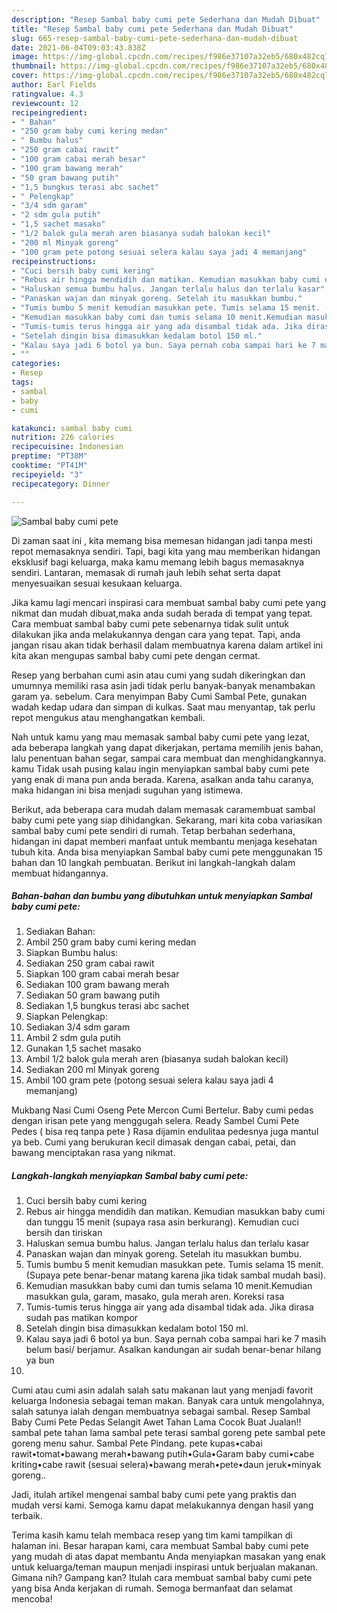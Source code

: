 ```yaml
---
description: "Resep Sambal baby cumi pete Sederhana dan Mudah Dibuat"
title: "Resep Sambal baby cumi pete Sederhana dan Mudah Dibuat"
slug: 665-resep-sambal-baby-cumi-pete-sederhana-dan-mudah-dibuat
date: 2021-06-04T09:03:43.838Z
image: https://img-global.cpcdn.com/recipes/f986e37107a32eb5/680x482cq70/sambal-baby-cumi-pete-foto-resep-utama.jpg
thumbnail: https://img-global.cpcdn.com/recipes/f986e37107a32eb5/680x482cq70/sambal-baby-cumi-pete-foto-resep-utama.jpg
cover: https://img-global.cpcdn.com/recipes/f986e37107a32eb5/680x482cq70/sambal-baby-cumi-pete-foto-resep-utama.jpg
author: Earl Fields
ratingvalue: 4.3
reviewcount: 12
recipeingredient:
- " Bahan"
- "250 gram baby cumi kering medan"
- " Bumbu halus"
- "250 gram cabai rawit"
- "100 gram cabai merah besar"
- "100 gram bawang merah"
- "50 gram bawang putih"
- "1,5 bungkus terasi abc sachet"
- " Pelengkap"
- "3/4 sdm garam"
- "2 sdm gula putih"
- "1,5 sachet masako"
- "1/2 balok gula merah aren biasanya sudah balokan kecil"
- "200 ml Minyak goreng"
- "100 gram pete potong sesuai selera kalau saya jadi 4 memanjang"
recipeinstructions:
- "Cuci bersih baby cumi kering"
- "Rebus air hingga mendidih dan matikan. Kemudian masukkan baby cumi dan tunggu 15 menit (supaya rasa asin berkurang). Kemudian cuci bersih dan tiriskan"
- "Haluskan semua bumbu halus. Jangan terlalu halus dan terlalu kasar"
- "Panaskan wajan dan minyak goreng. Setelah itu masukkan bumbu."
- "Tumis bumbu 5 menit kemudian masukkan pete. Tumis selama 15 menit. (Supaya pete benar-benar matang karena jika tidak sambal mudah basi)."
- "Kemudian masukkan baby cumi dan tumis selama 10 menit.Kemudian masukkan gula, garam, masako, gula merah aren. Koreksi rasa"
- "Tumis-tumis terus hingga air yang ada disambal tidak ada. Jika dirasa sudah pas matikan kompor"
- "Setelah dingin bisa dimasukkan kedalam botol 150 ml."
- "Kalau saya jadi 6 botol ya bun. Saya pernah coba sampai hari ke 7 masih belum basi/ berjamur. Asalkan kandungan air sudah benar-benar hilang ya bun"
- ""
categories:
- Resep
tags:
- sambal
- baby
- cumi

katakunci: sambal baby cumi 
nutrition: 226 calories
recipecuisine: Indonesian
preptime: "PT38M"
cooktime: "PT41M"
recipeyield: "3"
recipecategory: Dinner

---
```



![Sambal baby cumi pete](https://img-global.cpcdn.com/recipes/f986e37107a32eb5/680x482cq70/sambal-baby-cumi-pete-foto-resep-utama.jpg)

Di zaman  saat ini , kita memang bisa memesan hidangan jadi tanpa mesti repot memasaknya sendiri. Tapi, bagi kita yang mau memberikan hidangan eksklusif bagi keluarga, maka kamu memang lebih bagus memasaknya sendiri. Lantaran, memasak di rumah jauh lebih sehat serta dapat menyesuaikan sesuai kesukaan keluarga.

Jika kamu lagi mencari inspirasi cara membuat sambal baby cumi pete yang nikmat dan mudah dibuat,maka anda sudah berada di tempat yang tepat. Cara membuat sambal baby cumi pete  sebenarnya tidak sulit untuk dilakukan jika anda melakukannya dengan cara yang tepat. Tapi, anda jangan risau akan tidak berhasil dalam membuatnya 
karena dalam artikel ini kita akan mengupas sambal baby cumi pete dengan cermat.  

Resep yang berbahan cumi asin atau cumi yang sudah dikeringkan dan umumnya memiliki rasa asin jadi tidak perlu banyak-banyak menambakan garam ya. sebelum. Cara menyimpan Baby Cumi Sambal Pete, gunakan wadah kedap udara dan simpan di kulkas. Saat mau menyantap, tak perlu repot mengukus atau menghangatkan kembali.

Nah untuk kamu yang mau memasak sambal baby cumi pete yang lezat, ada beberapa langkah yang dapat dikerjakan, pertama memilih jenis bahan, lalu penentuan bahan segar, sampai cara membuat dan menghidangkannya. kamu Tidak usah pusing kalau ingin menyiapkan sambal baby cumi pete yang enak di mana pun anda berada. Karena, asalkan anda  tahu caranya, maka hidangan ini bisa menjadi suguhan yang istimewa.

Berikut, ada beberapa cara mudah dalam memasak caramembuat sambal baby cumi pete yang siap dihidangkan. Sekarang, mari kita coba variasikan sambal baby cumi pete sendiri di rumah. Tetap berbahan sederhana, hidangan ini dapat memberi manfaat untuk membantu menjaga kesehatan tubuh kita. Anda bisa menyiapkan Sambal baby cumi pete menggunakan 15 bahan dan 10 langkah pembuatan. Berikut ini langkah-langkah dalam membuat hidangannya.

<!--inarticleads1-->

##### Bahan-bahan dan bumbu yang dibutuhkan untuk menyiapkan Sambal baby cumi pete:

1. Sediakan  Bahan:
1. Ambil 250 gram baby cumi kering medan
1. Siapkan  Bumbu halus:
1. Sediakan 250 gram cabai rawit
1. Siapkan 100 gram cabai merah besar
1. Sediakan 100 gram bawang merah
1. Sediakan 50 gram bawang putih
1. Sediakan 1,5 bungkus terasi abc sachet
1. Siapkan  Pelengkap:
1. Sediakan 3/4 sdm garam
1. Ambil 2 sdm gula putih
1. Gunakan 1,5 sachet masako
1. Ambil 1/2 balok gula merah aren (biasanya sudah balokan kecil)
1. Sediakan 200 ml Minyak goreng
1. Ambil 100 gram pete (potong sesuai selera kalau saya jadi 4 memanjang)


Mukbang Nasi Cumi Oseng Pete Mercon Cumi Bertelur. Baby cumi pedas dengan irisan pete yang menggugah selera. Ready Sambel Cumi Pete Pedes ( bisa req tanpa pete ) Rasa dijamin endulitaa pedesnya juga mantul ya beb. Cumi yang berukuran kecil dimasak dengan cabai, petai, dan bawang menciptakan rasa yang nikmat. 

<!--inarticleads2-->

##### Langkah-langkah menyiapkan Sambal baby cumi pete:

1. Cuci bersih baby cumi kering
1. Rebus air hingga mendidih dan matikan. Kemudian masukkan baby cumi dan tunggu 15 menit (supaya rasa asin berkurang). Kemudian cuci bersih dan tiriskan
1. Haluskan semua bumbu halus. Jangan terlalu halus dan terlalu kasar
1. Panaskan wajan dan minyak goreng. Setelah itu masukkan bumbu.
1. Tumis bumbu 5 menit kemudian masukkan pete. Tumis selama 15 menit. (Supaya pete benar-benar matang karena jika tidak sambal mudah basi).
1. Kemudian masukkan baby cumi dan tumis selama 10 menit.Kemudian masukkan gula, garam, masako, gula merah aren. Koreksi rasa
1. Tumis-tumis terus hingga air yang ada disambal tidak ada. Jika dirasa sudah pas matikan kompor
1. Setelah dingin bisa dimasukkan kedalam botol 150 ml.
1. Kalau saya jadi 6 botol ya bun. Saya pernah coba sampai hari ke 7 masih belum basi/ berjamur. Asalkan kandungan air sudah benar-benar hilang ya bun
1. 


Cumi atau cumi asin adalah salah satu makanan laut yang menjadi favorit keluarga Indonesia sebagai teman makan. Banyak cara untuk mengolahnya, salah satunya ialah dengan membuatnya sebagai sambal. Resep Sambal Baby Cumi Pete Pedas Selangit Awet Tahan Lama Cocok Buat Jualan!! sambal pete tahan lama sambal pete terasi sambal goreng pete sambal pete goreng menu sahur. Sambal Pete Pindang. pete kupas•cabai rawit•tomat•bawang merah•bawang putih•Gula•Garam baby cumi•cabe kriting•cabe rawit (sesuai selera)•bawang merah•pete•daun jeruk•minyak goreng.. 

Jadi, itulah artikel mengenai  sambal baby cumi pete  yang praktis dan mudah versi kami. Semoga kamu dapat melakukannya dengan hasil yang terbaik. 

Terima kasih kamu telah membaca resep yang tim kami tampilkan di halaman ini. Besar harapan kami, cara membuat  Sambal baby cumi pete yang mudah di atas dapat membantu Anda menyiapkan masakan yang enak untuk keluarga/teman maupun menjadi inspirasi untuk berjualan makanan. Gimana nih? Gampang kan? Itulah cara membuat sambal baby cumi pete yang bisa Anda kerjakan di rumah. Semoga bermanfaat dan selamat mencoba!

